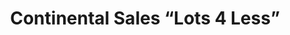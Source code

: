 ---
title: "Continental Sales “Lots 4 Less”"
url: /chicago/continental-sales-lots-4-less/
shop: variety store
---